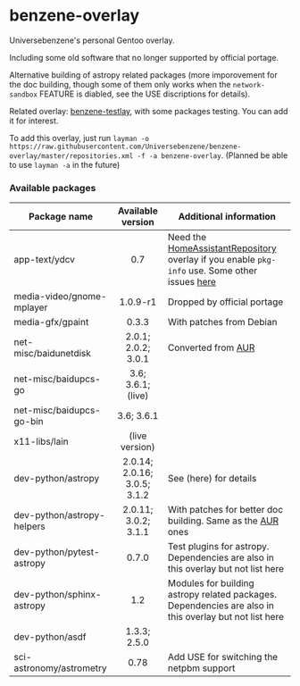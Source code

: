 # benzene-overlay
Universebenzene's personal Gentoo overlay.

Including some old software that no longer supported by official portage.

Alternative building of astropy related packages (more imporovement for the doc building, though some of them only works when the `network-sandbox` FEATURE is diabled, see the USE discriptions for details).

Related overlay: [benzene-testlay](https://github.com/Universebenzene/benzene-testlay), with some packages testing. You can add it for interest.

To add this overlay, just run `layman -o https://raw.githubusercontent.com/Universebenzene/benzene-overlay/master/repositories.xml -f -a benzene-overlay`. (Planned be able to use `layman -a` in the future)

### Available packages

Package name | Available version | Additional information
------------ | :---------------: | ----------------------
app-text/ydcv               | 0.7            | Need the [HomeAssistantRepository](https://git.edevau.net/onkelbeh/HomeAssistantRepository) overlay if you enable `pkg-info` use. Some other issues [here](https://forums.gentoo.org/viewtopic-p-8352006.html)
media-video/gnome-mplayer   | 1.0.9-r1                     | Dropped by official portage
media-gfx/gpaint            | 0.3.3                        | With patches from Debian
net-misc/baidunetdisk       | 2.0.1; 2.0.2; 3.0.1          | Converted from [AUR](https://aur.archlinux.org/packages/baidunetdisk-bin)
net-misc/baidupcs-go        | 3.6; 3.6.1; (live)           |
net-misc/baidupcs-go-bin    | 3.6; 3.6.1                   |
x11-libs/lain               | (live version)               |
dev-python/astropy          | 2.0.14; 2.0.16; 3.0.5; 3.1.2 | See (here) for details
dev-python/astropy-helpers  | 2.0.11; 3.0.2; 3.1.1         | With patches for better doc building. Same as the [AUR](https://aur.archlinux.org/packages/python-astropy-helpers/) ones
dev-python/pytest-astropy   | 0.7.0                        | Test plugins for astropy. Dependencies are also in this overlay but not list here
dev-python/sphinx-astropy   | 1.2                          | Modules for building astropy related packages. Dependencies are also in this overlay but not list here
dev-python/asdf             | 1.3.3; 2.5.0                 |
sci-astronomy/astrometry    | 0.78                         | Add USE for switching the netpbm support
